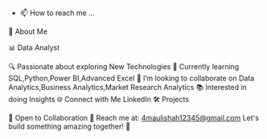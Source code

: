 
- 📫 How to reach me ...

🚀 About Me

📊 Data Analyst

🔍 Passionate about exploring New Technologies
🌱 Currently learning SQL,Python,Power BI,Advanced Excel
💞️ I’m looking to collaborate on Data Analytics,Business Analytics,Market Research Analytics
📚 Interested in doing Insights
🌐 Connect with Me
LinkedIn
🛠️ Projects

🤝 Open to Collaboration
📧 Reach me at: 4maulishah12345@gmail.com
Let's build something amazing together! 🚀
